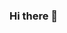 ### Hi there 👋

<!--
**Rhtymn/Rhtymn** is a ✨ _special_ ✨ repository because its `README.md` (this file) appears on your GitHub profile.

Here are some ideas to get you started:

- 🔭 I’m currently studying on Diponegoro University
- 🌱 I’m currently learning python
- 🤔 I’m looking for help with web developer
- 💬 Ask me about anything
- 📫 How to reach me: hroihan6@gmail.com
- ⚡ Fun fact: i'm failed on my fisrt try, i'm looking for my second chance :)
-->

